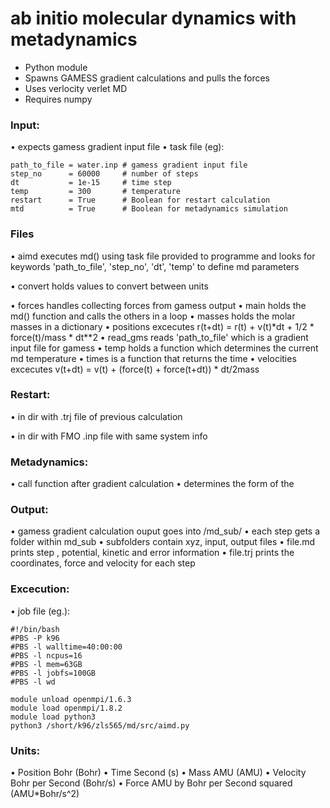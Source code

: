 # ab initio molecular dynamics with metadynamics

- Python module
- Spawns GAMESS gradient calculations and pulls the forces
- Uses verlocity verlet MD
- Requires numpy


### Input:

• expects gamess gradient input file
• task file (eg):

    path_to_file = water.inp # gamess gradient input file 
    step_no      = 60000     # number of steps
    dt           = 1e-15     # time step
    temp         = 300       # temperature
    restart      = True      # Boolean for restart calculation
    mtd          = True      # Boolean for metadynamics simulation
    

### Files

• aimd executes md() using task file provided to programme and looks for keywords 'path_to_file', 'step_no', 'dt', 'temp' to define md parameters

• convert holds values to convert between units

• forces handles collecting forces from gamess output
• main holds the md() function and calls the others in a loop
• masses holds the molar masses in a dictionary
• positions excecutes r(t+dt) = r(t) + v(t)*dt + 1/2 * force(t)/mass * dt\**2
• read_gms reads 'path_to_file' which is a gradient input file for gamess
• temp holds a function which determines the current md temperature
• times is a function that returns the time
• velocities excecutes v(t+dt) = v(t) + (force(t) + force(t+dt)) * dt/2mass 


### Restart:

• in dir with .trj file of previous calculation

• in dir with FMO .inp file with same system info


### Metadynamics:

• call function after gradient calculation
• determines the form of the


### Output:

• gamess gradient calculation ouput goes into /md_sub/ 
• each step gets a folder within md_sub
• subfolders contain xyz, input, output files
• file.md prints step , potential, kinetic and error information
• file.trj prints the coordinates, force and velocity for each step


### Excecution:

• job file (eg.):

    #!/bin/bash
    #PBS -P k96
    #PBS -l walltime=40:00:00
    #PBS -l ncpus=16
    #PBS -l mem=63GB
    #PBS -l jobfs=100GB
    #PBS -l wd

    module unload openmpi/1.6.3
    module load openmpi/1.8.2
    module load python3
    python3 /short/k96/zls565/md/src/aimd.py


### Units:

• Position    Bohr                           (Bohr)
• Time        Second                         (s)
• Mass        AMU                            (AMU)
• Velocity    Bohr per Second                (Bohr/s)
• Force       AMU by Bohr per Second squared (AMU*Bohr/s^2)


